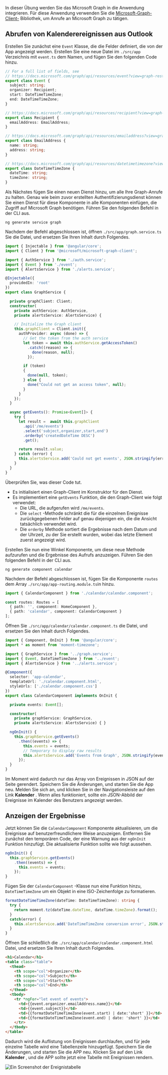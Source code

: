 <!-- markdownlint-disable MD002 MD041 -->

In dieser Übung werden Sie das Microsoft Graph in die Anwendung integrieren. Für diese Anwendung verwenden Sie die [Microsoft-Graph-Client-](https://github.com/microsoftgraph/msgraph-sdk-javascript) Bibliothek, um Anrufe an Microsoft Graph zu tätigen.

## <a name="get-calendar-events-from-outlook"></a>Abrufen von Kalenderereignissen aus Outlook

Erstellen Sie zunächst eine `Event` Klasse, die die Felder definiert, die von der App angezeigt werden. Erstellen Sie eine neue Datei im `./src/app` Verzeichnis mit `event.ts` dem Namen, und fügen Sie den folgenden Code hinzu.

```TypeScript
// For a full list of fields, see
// https://docs.microsoft.com/graph/api/resources/event?view=graph-rest-1.0
export class Event {
  subject: string;
  organizer: Recipient;
  start: DateTimeTimeZone;
  end: DateTimeTimeZone;
}

// https://docs.microsoft.com/graph/api/resources/recipient?view=graph-rest-1.0
export class Recipient {
  emailAddress: EmailAddress;
}

// https://docs.microsoft.com/graph/api/resources/emailaddress?view=graph-rest-1.0
export class EmailAddress {
  name: string;
  address: string;
}

// https://docs.microsoft.com/graph/api/resources/datetimetimezone?view=graph-rest-1.0
export class DateTimeTimeZone {
  dateTime: string;
  timeZone: string;
}
```

Als Nächstes fügen Sie einen neuen Dienst hinzu, um alle Ihre Graph-Anrufe zu halten. Genau wie beim zuvor erstellten Authentifizierungsdienst können Sie einen Dienst für diese Komponente in alle Komponenten einfügen, die Zugriff auf Microsoft Graph benötigen. Führen Sie den folgenden Befehl in der CLI aus.

```Shell
ng generate service graph
```

Nachdem der Befehl abgeschlossen ist, öffnen `./src/app/graph.service.ts` Sie die Datei, und ersetzen Sie Ihren Inhalt durch Folgendes.

```TypeScript
import { Injectable } from '@angular/core';
import { Client } from '@microsoft/microsoft-graph-client';

import { AuthService } from './auth.service';
import { Event } from './event';
import { AlertsService } from './alerts.service';

@Injectable({
  providedIn: 'root'
})
export class GraphService {

  private graphClient: Client;
  constructor(
    private authService: AuthService,
    private alertsService: AlertsService) {

    // Initialize the Graph client
    this.graphClient = Client.init({
      authProvider: async (done) => {
        // Get the token from the auth service
        let token = await this.authService.getAccessToken()
          .catch((reason) => {
            done(reason, null);
          });

        if (token)
        {
          done(null, token);
        } else {
          done("Could not get an access token", null);
        }
      }
    });
  }

  async getEvents(): Promise<Event[]> {
    try {
      let result =  await this.graphClient
        .api('/me/events')
        .select('subject,organizer,start,end')
        .orderby('createdDateTime DESC')
        .get();

      return result.value;
    } catch (error) {
      this.alertsService.add('Could not get events', JSON.stringify(error, null, 2));
    }
  }
}
```

Überprüfen Sie, was dieser Code tut.

- Es initialisiert einen Graph-Client im Konstruktor für den Dienst.
- Es implementiert eine `getEvents` Funktion, die den Graph-Client wie folgt verwendet:
  - Die URL, die aufgerufen wird `/me/events`.
  - Die `select` -Methode schränkt die für die einzelnen Ereignisse zurückgegebenen Felder auf genau diejenigen ein, die die Ansicht tatsächlich verwendet wird.
  - Die `orderby` Methode sortiert die Ergebnisse nach dem Datum und der Uhrzeit, zu der Sie erstellt wurden, wobei das letzte Element zuerst angezeigt wird.

Erstellen Sie nun eine Winkel Komponente, um diese neue Methode aufzurufen und die Ergebnisse des Aufrufs anzuzeigen. Führen Sie den folgenden Befehl in der CLI aus.

```Shell
ng generate component calendar
```

Nachdem der Befehl abgeschlossen ist, fügen Sie die Komponente `routes` dem Array `./src/app/app-routing.module.ts`in hinzu.

```TypeScript
import { CalendarComponent } from './calendar/calendar.component';

const routes: Routes = [
  { path: '', component: HomeComponent },
  { path: 'calendar', component: CalendarComponent }
];
```

Öffnen Sie `./src/app/calendar/calendar.component.ts` die Datei, und ersetzen Sie den Inhalt durch Folgendes.

```TypeScript
import { Component, OnInit } from '@angular/core';
import * as moment from 'moment-timezone';

import { GraphService } from '../graph.service';
import { Event, DateTimeTimeZone } from '../event';
import { AlertsService } from '../alerts.service';

@Component({
  selector: 'app-calendar',
  templateUrl: './calendar.component.html',
  styleUrls: ['./calendar.component.css']
})
export class CalendarComponent implements OnInit {

  private events: Event[];

  constructor(
    private graphService: GraphService,
    private alertsService: AlertsService) { }

  ngOnInit() {
    this.graphService.getEvents()
      .then((events) => {
        this.events = events;
        // Temporary to display raw results
        this.alertsService.add('Events from Graph', JSON.stringify(events, null, 2));
      });
  }
}
```

Im Moment wird dadurch nur das Array von Ereignissen in JSON auf der Seite gerendert. Speichern Sie die Änderungen, und starten Sie die App neu. Melden Sie sich an, und klicken Sie in der Navigationsleiste auf den Link **Kalender** . Wenn alles funktioniert, sollte ein JSON-Abbild der Ereignisse im Kalender des Benutzers angezeigt werden.

## <a name="display-the-results"></a>Anzeigen der Ergebnisse

Jetzt können Sie die `CalendarComponent` Komponente aktualisieren, um die Ereignisse auf benutzerfreundlichere Weise anzuzeigen. Entfernen Sie zunächst den temporären Code, der eine Warnung aus der `ngOnInit` Funktion hinzufügt. Die aktualisierte Funktion sollte wie folgt aussehen.

```TypeScript
ngOnInit() {
  this.graphService.getEvents()
    .then((events) => {
      this.events = events;
    });
}
```

Fügen Sie der `CalendarComponent` -Klasse nun eine Funktion hinzu, `DateTimeTimeZone` um ein Objekt in eine ISO-Zeichenfolge zu formatieren.

```TypeScript
formatDateTimeTimeZone(dateTime: DateTimeTimeZone): string {
  try {
    return moment.tz(dateTime.dateTime, dateTime.timeZone).format();
  }
  catch(error) {
    this.alertsService.add('DateTimeTimeZone conversion error', JSON.stringify(error));
  }
}
```

Öffnen Sie schließlich die `./src/app/calendar/calendar.component.html` Datei, und ersetzen Sie Ihren Inhalt durch Folgendes.

```html
<h1>Calendar</h1>
<table class="table">
  <thead>
    <th scope="col">Organizer</th>
    <th scope="col">Subject</th>
    <th scope="col">Start</th>
    <th scope="col">End</th>
  </thead>
  <tbody>
    <tr *ngFor="let event of events">
      <td>{{event.organizer.emailAddress.name}}</td>
      <td>{{event.subject}}</td>
      <td>{{formatDateTimeTimeZone(event.start) | date:'short' }}</td>
      <td>{{formatDateTimeTimeZone(event.end) | date: 'short' }}</td>
    </tr>
  </tbody>
</table>
```

Dadurch wird die Auflistung von Ereignissen durchlaufen, und für jede einzelne Tabelle wird eine Tabellenzeile hinzugefügt. Speichern Sie die Änderungen, und starten Sie die APP neu. Klicken Sie auf den Link **Kalender** , und die APP sollte jetzt eine Tabelle mit Ereignissen rendern.

![Ein Screenshot der Ereignistabelle](./images/add-msgraph-01.png)
